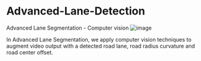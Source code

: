 # Advanced-Lane-Detection
Advanced Lane Segmentation - Computer vision
![image](https://github.com/user-attachments/assets/ee1b5786-b62d-4857-9d3c-9a841189fb4f)

In Advanced Lane Segmentation, we apply computer vision techniques to augment video output with a detected road lane, road radius curvature and road center offset. 
